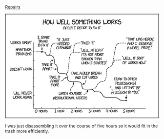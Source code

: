 [Repairs](https://xkcd.com/1994)

![Repairs](./random_comic.png)

I was just disassembling it over the course of five hours so it would fit in the trash more efficiently.

